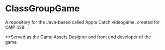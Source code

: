 # ClassGroupGame

A repository for the Java-based called Apple Catch videogame, created for CMP 428.

**Served as the Game Assets Designer and front end developer of the game
